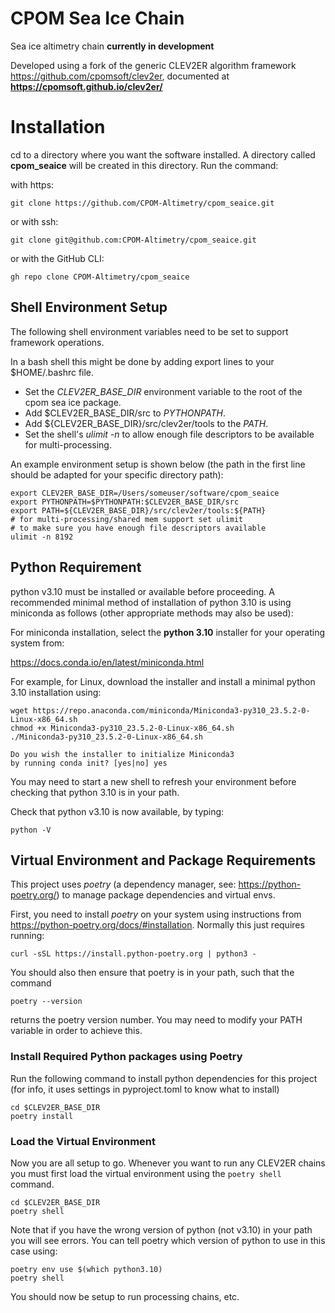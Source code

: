 # CPOM Sea Ice Chain 

Sea ice altimetry chain **currently in development**

Developed using a fork of the generic CLEV2ER algorithm framework <https://github.com/cpomsoft/clev2er>, documented at **<https://cpomsoft.github.io/clev2er/>**

# Installation

cd to a directory where you want the software installed. A directory called **cpom_seaice** will be created in this directory.
Run the command:

with https:

```git clone https://github.com/CPOM-Altimetry/cpom_seaice.git```

or with ssh:

```git clone git@github.com:CPOM-Altimetry/cpom_seaice.git```

or with the GitHub CLI:

```gh repo clone CPOM-Altimetry/cpom_seaice```

## Shell Environment Setup

The following shell environment variables need to be set to support framework
operations. 

In a bash shell this might be done by adding export lines to your $HOME/.bashrc file.  

- Set the *CLEV2ER_BASE_DIR* environment variable to the root of the cpom sea ice package.  
- Add $CLEV2ER_BASE_DIR/src to *PYTHONPATH*.   
- Add ${CLEV2ER_BASE_DIR}/src/clev2er/tools to the *PATH*.   
- Set the shell's *ulimit -n* to allow enough file descriptors to be available for
    multi-processing.

An example environment setup is shown below (the path in the first line should be
adapted for your specific directory path):

```script
export CLEV2ER_BASE_DIR=/Users/someuser/software/cpom_seaice
export PYTHONPATH=$PYTHONPATH:$CLEV2ER_BASE_DIR/src
export PATH=${CLEV2ER_BASE_DIR}/src/clev2er/tools:${PATH}
# for multi-processing/shared mem support set ulimit
# to make sure you have enough file descriptors available
ulimit -n 8192
```

## Python Requirement

python v3.10 must be installed or available before proceeding.
A recommended minimal method of installation of python 3.10 is using miniconda as 
follows (other appropriate methods may also be used):

For miniconda installation, select the **python 3.10** installer for your operating 
system from:

https://docs.conda.io/en/latest/miniconda.html

For example, for Linux, download the installer and install 
a minimal python 3.10 installation using:

```script
wget https://repo.anaconda.com/miniconda/Miniconda3-py310_23.5.2-0-Linux-x86_64.sh
chmod +x Miniconda3-py310_23.5.2-0-Linux-x86_64.sh
./Miniconda3-py310_23.5.2-0-Linux-x86_64.sh

Do you wish the installer to initialize Miniconda3
by running conda init? [yes|no] yes
```
You may need to start a new shell to refresh your environment before
checking that python 3.10 is in your path.

Check that python v3.10 is now available, by typing:

```
python -V
```

## Virtual Environment and Package Requirements

This project uses *poetry* (a dependency manager, see: https://python-poetry.org/) to manage 
package dependencies and virtual envs.

First, you need to install *poetry* on your system using instructions from
https://python-poetry.org/docs/#installation. Normally this just requires running:

`curl -sSL https://install.python-poetry.org | python3 -`

You should also then ensure that poetry is in your path, such that the command

`poetry --version`

returns the poetry version number. You may need to modify your 
PATH variable in order to achieve this.

### Install Required Python packages using Poetry

Run the following command to install python dependencies for this project
(for info, it uses settings in pyproject.toml to know what to install)

```
cd $CLEV2ER_BASE_DIR
poetry install
```


### Load the Virtual Environment

Now you are all setup to go. Whenever you want to run any CLEV2ER chains you 
must first load the virtual environment using the `poetry shell` command.

```
cd $CLEV2ER_BASE_DIR
poetry shell
```

Note that if you have the wrong version of python (not v3.10) in your path you will see
errors. You can tell poetry which version of python to use in this case using:

```
poetry env use $(which python3.10)
poetry shell
```

You should now be setup to run processing chains, etc.


